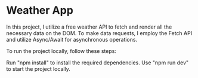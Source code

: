 # Weather App

In this project, I utilize a free weather API to fetch and render all the necessary data on the DOM. To make data requests, I employ the Fetch API and utilize Async/Await for asynchronous operations.

To run the project locally, follow these steps:

Run "npm install" to install the required dependencies.
Use "npm run dev" to start the project locally.
